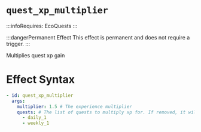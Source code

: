 # `quest_xp_multiplier`
:::infoRequires:
EcoQuests
:::

:::dangerPermanent Effect
This effect is permanent and does not require a trigger.
:::

Multiplies quest xp gain
# Effect Syntax
```yaml
- id: quest_xp_multiplier
  args:
    multiplier: 1.5 # The experience multiplier
    quests: # The list of quests to multiply xp for. If removed, it will multiply all quests.
      - daily_1
      - weekly_1 
```
